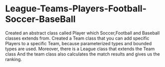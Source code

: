 # League-Teams-Players-Football-Soccer-BaseBall

Created an abstract class called Player which Soccer,Football and Baseball classes extends from.
Created a Team class that you can add specific Players to a specific Team, because 
parameterized types and bounded types are used.
Moreover, there is a League class that extends the Team class
And the team class also calculates the match results and gives us the ranking.
